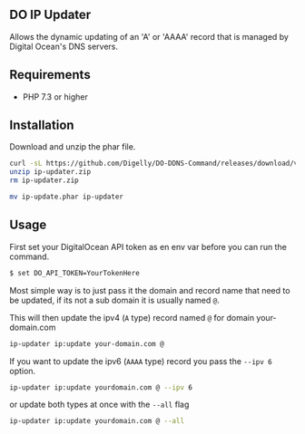 DO IP Updater
---------------

Allows the dynamic updating of an 'A' or 'AAAA' record that is managed by Digital Ocean's DNS servers.

## Requirements

- PHP 7.3 or higher

## Installation

Download and unzip the phar file.

```bash
curl -sL https://github.com/Digelly/DO-DDNS-Command/releases/download/v1.0.0/ip-update.zip > ip-updater.zip
unzip ip-updater.zip
rm ip-updater.zip
```

```bash
mv ip-update.phar ip-updater 
```

## Usage
 
First set your DigitalOcean API token as en env var before you can run the command.

```bash
$ set DO_API_TOKEN=YourTokenHere
```

Most simple way is to just pass it the domain and record name that need to be updated, if its not a sub 
domain it is usually named `@`.

This will then update the ipv4 (`A` type) record named `@` for domain your-domain.com

```bash
ip-updater ip:update your-domain.com @
```

If you want to update the ipv6  (`AAAA` type) record you pass the `--ipv 6` option.

```bash
ip-updater ip:update yourdomain.com @ --ipv 6
```

or update both types at once with the `--all` flag

```bash
ip-updater ip:update yourdomain.com @ --all
```

